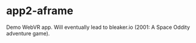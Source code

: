 # app2-aframe
Demo WebVR app. Will eventually lead to bleaker.io (2001: A Space Oddity adventure game).
